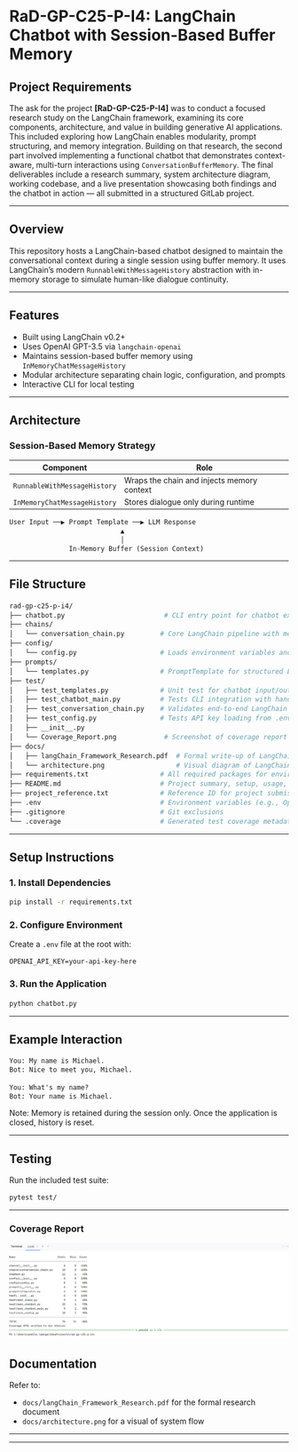 
# RaD-GP-C25-P-I4: LangChain Chatbot with Session-Based Buffer Memory

## Project Requirements

The ask for the project **[RaD-GP-C25-P-I4]** was to conduct a focused research study on the LangChain framework, examining its core components, architecture, and value in building generative AI applications. This included exploring how LangChain enables modularity, prompt structuring, and memory integration. Building on that research, the second part involved implementing a functional chatbot that demonstrates context-aware, multi-turn interactions using `ConversationBufferMemory`. The final deliverables include a research summary, system architecture diagram, working codebase, and a live presentation showcasing both findings and the chatbot in action — all submitted in a structured GitLab project.

---

## Overview

This repository hosts a LangChain-based chatbot designed to maintain the conversational context during a single session using buffer memory. It uses LangChain’s modern `RunnableWithMessageHistory` abstraction with in-memory storage to simulate human-like dialogue continuity.

---

## Features

- Built using LangChain v0.2+
- Uses OpenAI GPT-3.5 via `langchain-openai`
- Maintains session-based buffer memory using `InMemoryChatMessageHistory`
- Modular architecture separating chain logic, configuration, and prompts
- Interactive CLI for local testing

---

## Architecture

### Session-Based Memory Strategy

| Component       | Role                                                |
|------------------|-----------------------------------------------------|
| `RunnableWithMessageHistory` | Wraps the chain and injects memory context |
| `InMemoryChatMessageHistory` | Stores dialogue only during runtime        |

```text
User Input ──▶ Prompt Template ──▶ LLM Response
                            ▲
                            │
               In-Memory Buffer (Session Context)
```

---

## File Structure

```bash
rad-gp-c25-p-i4/
├── chatbot.py                         # CLI entry point for chatbot execution
├── chains/
│   └── conversation_chain.py         # Core LangChain pipeline with memory integration
├── config/
│   └── config.py                     # Loads environment variables and validates API key
├── prompts/
│   └── templates.py                  # PromptTemplate for structured LLM input
├── test/
│   ├── test_templates.py             # Unit test for chatbot input/output
│   ├── test_chatbot_main.py          # Tests CLI integration with handle_query()
│   ├── test_conversation_chain.py    # Validates end-to-end LangChain chain output
│   ├── test_config.py                # Tests API key loading from .env
│   ├── __init__.py
│   └── Coverage_Report.png            # Screenshot of coverage report
├── docs/
│   ├── langChain_Framework_Research.pdf  # Formal write-up of LangChain research
│   └── architecture.png                  # Visual diagram of LangChain system flow
├── requirements.txt                  # All required packages for environment setup
├── README.md                         # Project summary, setup, usage, and test guide
├── project_reference.txt             # Reference ID for project submission
├── .env                              # Environment variables (e.g., OpenAI API key)
├── .gitignore                        # Git exclusions
└── .coverage                         # Generated test coverage metadata

```

---

## Setup Instructions

### 1. Install Dependencies

```bash
pip install -r requirements.txt
```

### 2. Configure Environment

Create a `.env` file at the root with:

```env
OPENAI_API_KEY=your-api-key-here
```

### 3. Run the Application

```bash
python chatbot.py
```

---

## Example Interaction

```text
You: My name is Michael.
Bot: Nice to meet you, Michael.

You: What's my name?
Bot: Your name is Michael.
```

Note: Memory is retained during the session only. Once the application is closed, history is reset.

---

## Testing

Run the included test suite:

```bash
pytest test/
```
---
### Coverage Report
![Coverage Report Result](test/Coverage_Report.png)

## Documentation

Refer to:
- `docs/langChain_Framework_Research.pdf` for the formal research document
- `docs/architecture.png` for a visual of system flow

---



---
